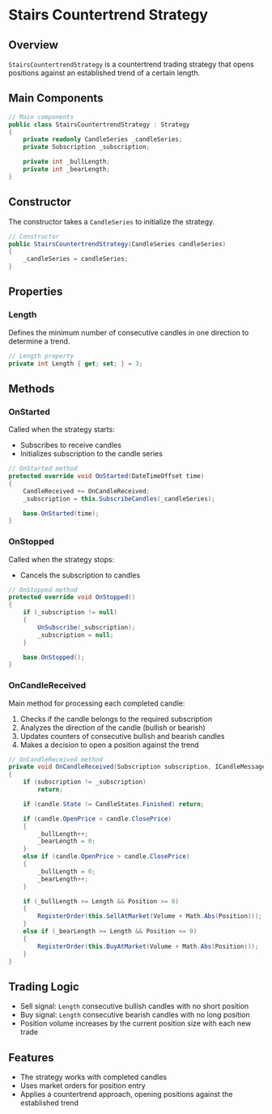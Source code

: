 # Stairs Countertrend Strategy

## Overview

`StairsCountertrendStrategy` is a countertrend trading strategy that opens positions against an established trend of a certain length.

## Main Components

```cs
// Main components
public class StairsCountertrendStrategy : Strategy
{
    private readonly CandleSeries _candleSeries;
    private Subscription _subscription;

    private int _bullLength;
    private int _bearLength;
}
```

## Constructor

The constructor takes a `CandleSeries` to initialize the strategy.

```cs
// Constructor
public StairsCountertrendStrategy(CandleSeries candleSeries)
{
    _candleSeries = candleSeries;
}
```

## Properties

### Length

Defines the minimum number of consecutive candles in one direction to determine a trend.

```cs
// Length property
private int Length { get; set; } = 3;
```

## Methods

### OnStarted

Called when the strategy starts:

- Subscribes to receive candles
- Initializes subscription to the candle series

```cs
// OnStarted method
protected override void OnStarted(DateTimeOffset time)
{
    CandleReceived += OnCandleReceived;
    _subscription = this.SubscribeCandles(_candleSeries);

    base.OnStarted(time);
}
```

### OnStopped

Called when the strategy stops:

- Cancels the subscription to candles

```cs
// OnStopped method
protected override void OnStopped()
{
    if (_subscription != null)
    {
        UnSubscribe(_subscription);
        _subscription = null;
    }

    base.OnStopped();
}
```

### OnCandleReceived

Main method for processing each completed candle:

1. Checks if the candle belongs to the required subscription
2. Analyzes the direction of the candle (bullish or bearish)
3. Updates counters of consecutive bullish and bearish candles
4. Makes a decision to open a position against the trend

```cs
// OnCandleReceived method
private void OnCandleReceived(Subscription subscription, ICandleMessage candle)
{
    if (subscription != _subscription)
        return;

    if (candle.State != CandleStates.Finished) return;

    if (candle.OpenPrice < candle.ClosePrice)
    {
        _bullLength++;
        _bearLength = 0;
    }
    else if (candle.OpenPrice > candle.ClosePrice)
    {
        _bullLength = 0;
        _bearLength++;
    }

    if (_bullLength >= Length && Position >= 0)
    {
        RegisterOrder(this.SellAtMarket(Volume + Math.Abs(Position)));
    }
    else if (_bearLength >= Length && Position <= 0)
    {
        RegisterOrder(this.BuyAtMarket(Volume + Math.Abs(Position)));
    }
}
```

## Trading Logic

- Sell signal: `Length` consecutive bullish candles with no short position
- Buy signal: `Length` consecutive bearish candles with no long position
- Position volume increases by the current position size with each new trade

## Features

- The strategy works with completed candles
- Uses market orders for position entry
- Applies a countertrend approach, opening positions against the established trend